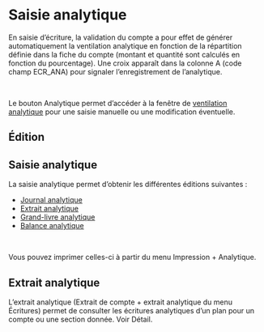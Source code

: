 # Saisie analytique


En saisie d’écriture, la validation du compte a pour effet de générer automatiquement la ventilation analytique en fonction de la répartition définie dans la fiche du compte (montant et quantité sont calculés en fonction du pourcentage). Une croix apparaît dans la colonne A (code champ ECR\_ANA) pour signaler l’enregistrement de l’analytique.


 


Le bouton Analytique permet d’accéder à la fenêtre de [ventilation analytique](../Standard/RepartitionAnalytique.md) pour une saisie manuelle ou une modification éventuelle.


## Édition


## Saisie analytique


La saisie analytique permet d’obtenir les différentes éditions suivantes :


* [Journal analytique](../../Impressions/Analytique/ImpressionJournalAnalytique.md)
* [Extrait analytique](../../Impressions/Analytique/ImpressionExtraitAnalytique.md)
* [Grand-livre analytique](../../Impressions/Analytique/ImpressionGrandLivreAnalytique.md)
* [Balance analytique](../../Impressions/Analytique/ImpressionBalanceAnalytique.md)


 


Vous pouvez imprimer celles-ci à partir du menu Impression + Analytique.


## Extrait analytique


L’extrait analytique (Extrait de compte + extrait analytique du menu Écritures) permet de consulter les écritures analytiques d’un plan pour un compte ou une section donnée. Voir Détail.



